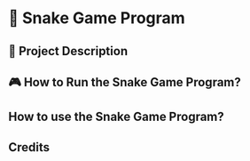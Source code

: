# 🐍 Snake Game Program



## 📝 Project Description



## 🎮 How to Run the Snake Game Program?


## How to use the Snake Game Program?



## Credits
